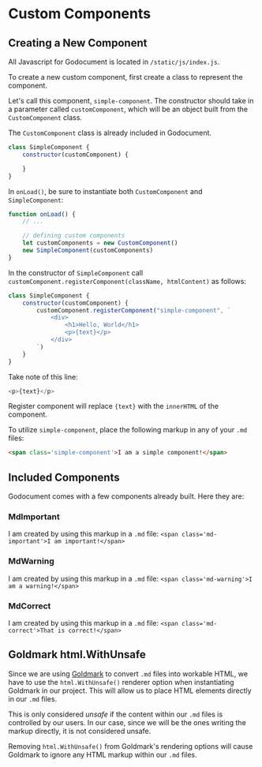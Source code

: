 <meta name="description" content="Learn to enhance your GoDocument markdown files by integrating Web Components and custom HTML elements with Goldmark's `html.WithUnsafe` renderer. This guide covers the initialization and usage of custom elements such as `md-important`, `md-warning`, and `md-correct` to effectively emphasize key content in your documentation.">



# Custom Components

## Creating a New Component

<span class='md-important'>All Javascript for Godocument is located in `/static/js/index.js`.</span>

To create a new custom component, first create a class to represent the component. 

Let's call this component, `simple-component`. The constructor should take in a parameter called `customComponent`, which will be an object built from the `CustomComponent` class.

The `CustomComponent` class is already included in Godocument.

```js
class SimpleComponent {
    constructor(customComponent) {

    }
}
```

In `onLoad()`, be sure to instantiate both `CustomComponent` and `SimpleComponent`:

```js
function onLoad() {
    // ...

    // defining custom components
    let customComponents = new CustomComponent()
    new SimpleComponent(customComponents)
}
```

In the constructor of `SimpleComponent` call `customComponent.registerComponent(className, htmlContent)` as follows:

```js
class SimpleComponent {
    constructor(customComponent) {
        customComponent.registerComponent("simple-component", `
            <div>
                <h1>Hello, World</h1>
                <p>{text}</p>
            </div>
        `)
    }
}
```

Take note of this line:

```js
<p>{text}</p>
```

Register component will replace `{text}` with the `innerHTML` of the component.

To utilize `simple-component`, place the following markup in any of your `.md` files:

```md
<span class='simple-component'>I am a simple component!</span>
```

## Included Components

Godocument comes with a few components already built. Here they are:

### MdImportant

<span class='md-important'>I am created by using this markup in a `.md` file: `<span class='md-important'>I am important!</span>`</span>

### MdWarning

<span class='md-warning'>I am created by using this markup in a `.md` file: `<span class='md-warning'>I am a warning!</span>`</span>

### MdCorrect

<span class='md-correct'>I am created by using this markup in a `.md` file: `<span class='md-correct'>That is correct!</span>`</span>

## Goldmark html.WithUnsafe

Since we are using [Goldmark](https://github.com/yuin/goldmark) to convert `.md` files into workable HTML, we have to use the `html.WithUnsafe()` renderer option when instantiating Goldmark in our project. This will allow us to place HTML elements directly in our `.md` files.

This is only considered *unsafe* if the content within our `.md` files is controlled by our users. In our case, since we will be the ones writing the markup directly, it is not considered unsafe.

<span class='md-warning'>Removing `html.WithUnsafe()` from Goldmark's rendering options will cause Goldmark to ignore any HTML markup within our `.md` files.</span>